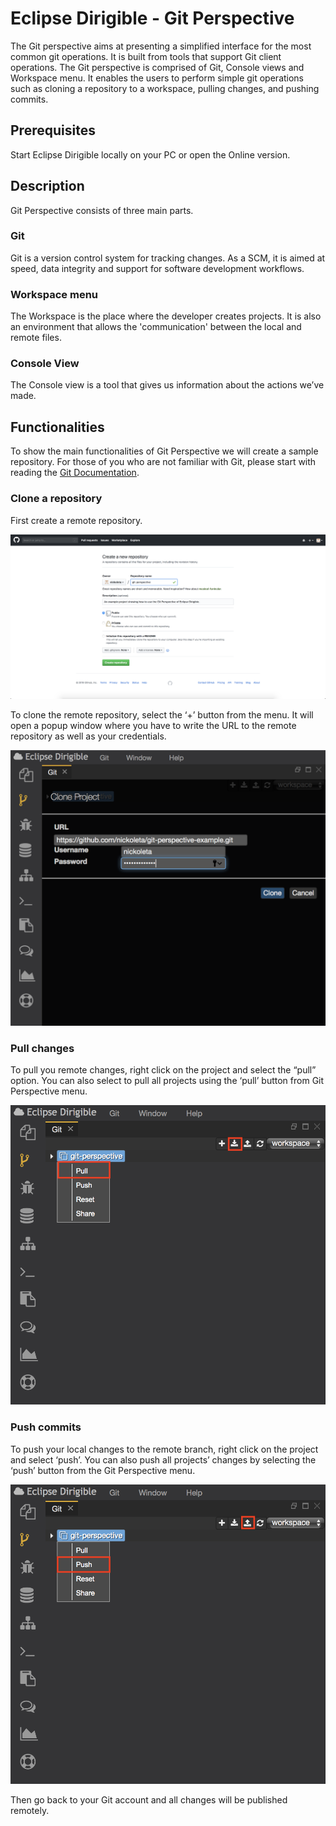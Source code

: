 # Eclipse Dirigible - Git Perspective

The Git perspective aims at presenting a simplified interface for the most common git operations. It is built from tools that support Git client operations. 
The Git perspective is comprised of Git, Console views and Workspace menu. It enables the users to perform simple git operations such as cloning a repository to a workspace, pulling changes, and pushing commits.


## Prerequisites
Start Eclipse Dirigible locally on your PC or open the Online version.


## Description
Git Perspective consists of three main parts.
### Git
Git is a version control system for tracking changes. As a SCM, it is aimed at speed, data integrity and support for software development workflows.
### Workspace menu
The Workspace is the place where the developer creates projects. It is also an environment that allows the 'communication' between the local and remote files.
### Console View
The Console view is a tool that gives us information about the actions we’ve made.


## Functionalities
To show the main functionalities of Git Perspective we will create a sample repository. For those of you who are not familiar with Git, please start with reading the [Git Documentation](https://git-scm.com/doc).
### Clone a repository
First create a remote repository. 

![create_proj.png](images/create_proj.png)

To clone the remote repository, select the ‘+’ button from the menu. It will open a popup window where you have to write the URL to the remote repository as well as your credentials.

![clone_proj.png](images/clone_proj.png)

### Pull changes
To pull you remote changes, right click on the project and select the “pull” option. You can also select to pull all projects using the ‘pull’ button from Git Perspective menu. 

![pull.png](images/pull.png)

### Push commits
To push your local changes to the remote branch, right click on the project and select ‘push’.
You can also push all projects’ changes by selecting the ‘push’ button from the Git Perspective menu.

![push.png](images/push.png)

Then go back to your Git account and all changes will be published remotely. 
